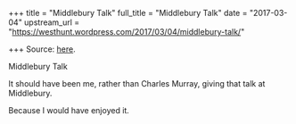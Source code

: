 +++
title = "Middlebury Talk"
full_title = "Middlebury Talk"
date = "2017-03-04"
upstream_url = "https://westhunt.wordpress.com/2017/03/04/middlebury-talk/"

+++
Source: [here](https://westhunt.wordpress.com/2017/03/04/middlebury-talk/).

Middlebury Talk

It should have been me, rather than Charles Murray, giving that talk at
Middlebury.

Because I would have enjoyed it.
